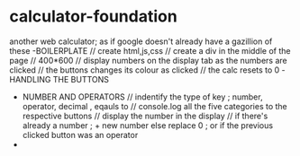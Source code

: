 # calculator-foundation
another web calculator; as if google doesn't already have a gazillion of these
-BOILERPLATE
  // create html,js,css
  // create a div in the middle of  the page
  // 400*600
  // display numbers on the display tab as the numbers are clicked
  // the buttons changes its colour as clicked
  // the calc resets to 0 
-HANDLING THE BUTTONS
 - NUMBER AND OPERATORS
   // indentify the type of key ; number, operator, decimal , eqauls to
   // console.log all the five categories to the respective buttons
   // display the number in the display
   // if there's already a number ; + new number else replace 0 ; or if the previous clicked button was an operator
 - 


